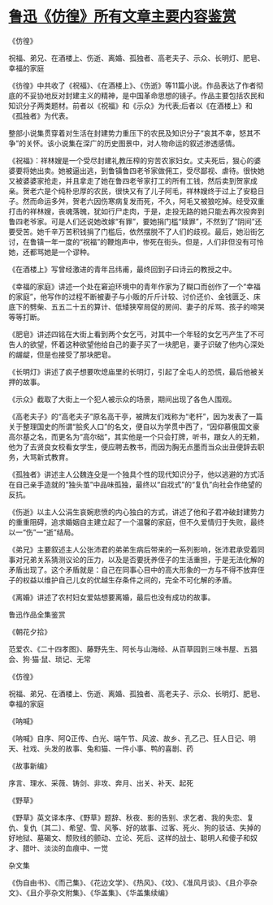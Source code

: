 # [鲁迅《仿徨》所有文章主要内容鉴赏](https://www.vrrw.net/wx/10119.html)

《仿徨》

祝福、弟兄、在酒楼上、伤逝、离婚、孤独者、高老夫子、示众、长明灯、肥皂、幸福的家庭

《彷徨》中共收了《祝福》、《在酒楼上》、《伤逝》等11篇小说。作品表达了作者彻底的不妥协地反对封建主义的精神，是中国革命思想的镜子。作品主要包括农民和知识分子两类题材。前者以《祝福》和《示众》为代表;后者以《在酒楼上》和《孤独者》为代表。

整部小说集贯穿着对生活在封建势力重压下的农民及知识分子“哀其不幸，怒其不争”的关怀。该小说集在深广的历史图景中，对人物命运的叙述渗透感情。



《祝福》：祥林嫂是一个受尽封建礼教压榨的穷苦农家妇女。丈夫死后，狠心的婆婆要将她出卖。她被逼出逃，到鲁镇鲁四老爷家做佣工，受尽鄙视、虐待。很快她又被婆婆家抢走，并且拿走了她在鲁四老爷家打工的所有工钱，然后卖到贺家成亲。贺老六是个纯朴忠厚的农民，很快又有了儿子阿毛，祥林嫂终于过上了安稳日子。然而命运多舛，贺老六因伤寒病复发而死，不久，阿毛又被狼吃掉。经受双重打击的祥林嫂，丧魂落魄，犹如行尸走肉，于是，走投无路的她只能去再次投奔到鲁四老爷家。可是人们还说她改嫁“有罪”，要她捐门槛“赎罪”，不然到了“阴间”还要受苦。她千辛万苦积钱捐了门槛后，依然摆脱不了人们的歧视。最后，她沿街乞讨，在鲁镇一年一度的“祝福”的鞭炮声中，惨死在街头。但是，人们非但没有可怜她，还都骂她是一个谬种。

《在酒楼上》写曾经激进的青年吕纬甫，最终回到子曰诗云的教授之中。

《幸福的家庭》讲述一个处在窘迫环境中的青年作家为了糊口而创作了一个“幸福的家庭”，他写作的过程不断被妻子与小贩的斤斤计较、讨价还价、金钱匮乏、床底下的劈柴、五五二十五的算计、低矮狭窄局促的房间、妻子的斥骂、孩子的啼哭等等打断。

《肥皂》讲述四铭在大街上看到两个女乞丐，对其中一个年轻的女乞丐产生了不可告人的欲望，怀着这种欲望他给自己的妻子买了一块肥皂，妻子识破了他内心深处的龌龊，但是也接受了那块肥皂。

《长明灯》讲述了疯子想要吹熄庙里的长明灯，引起了全屯人的恐慌，最后他被关押的故事。

《示众》截取了大街上一个犯人被示众的场景，期间出现了各色人围观。

《高老夫子》的“高老夫子”原名高干亭，被牌友们戏称为“老杆”，因为发表了一篇关于整理国史的所谓“脍炙人口”的名文，便自以为学贯中西了，“因仰慕俄国文豪高尔基之名，而更名为“高尔础”，其实他是一个只会打牌，听书，跟女人的无赖，他为了去贤良女校看女学生，便应聘去教书，而因为胸无点墨而当众出丑便辞去职务，大骂新式教育。

《孤独者》讲述主人公魏连殳是一个独具个性的现代知识分子，他以逃避的方式活在自己亲手造就的“独头茧”中品味孤独，最终以“自戕式”的“复仇”向社会作绝望的反抗。

《伤逝》以主人公涓生哀婉悲愤的内心独白的方式，讲述了他和子君冲破封建势力的重重阻碍，追求婚姻自主建立起了一个温馨的家庭，但不久爱情归于失败，最终以一“伤”一“逝”结局。

《弟兄》主要叙述主人公张沛君的弟弟生病后带来的一系列影响，张沛君承受着同事对兄弟关系猜测议论的压力，以及是否要抚养侄子的生活重担，于是无法化解的矛盾出现了。这个矛盾就是：自己在同事心目中的高大形象的一方与不得不放弃侄子的权益以维护自己儿女的优越生存条件之间的，完全不可化解的矛盾。

《离婚》讲述了农村妇女爱姑想要离婚，最后也没有成功的故事。

鲁迅作品全集鉴赏

《朝花夕拾》

范爱农、《二十四孝图》、藤野先生、阿长与山海经、从百草园到三味书屋、五猖会、狗·猫·鼠、琐记、无常

《仿徨》

祝福、弟兄、在酒楼上、伤逝、离婚、孤独者、高老夫子、示众、长明灯、肥皂、幸福的家庭

《呐喊》

《呐喊》自序、阿Q正传、白光、端午节、风波、故乡、孔乙己、狂人日记、明天、社戏、头发的故事、兔和猫、一件小事、鸭的喜剧、药

《故事新编》

序言、理水、采薇、铸剑、非攻、奔月、出关、补天、起死

《野草》

《野草》英文译本序、《野草》题辞、秋夜、影的告别、求乞者、我的失恋、复仇、复仇〔其二〕、希望、雪、风筝、好的故事、过客、死火、狗的驳诘、失掉的好地狱、墓碣文、颓败线的颤动、立论、死后、这样的战士、聪明人和傻子和奴才、腊叶、淡淡的血痕中、一觉

杂文集

《伪自由书》、《而己集》、《花边文学》、《热风》、《坟》、《准风月谈》、《且介亭杂文》、《且介亭杂文附集》、《华盖集》、《华盖集续编》

